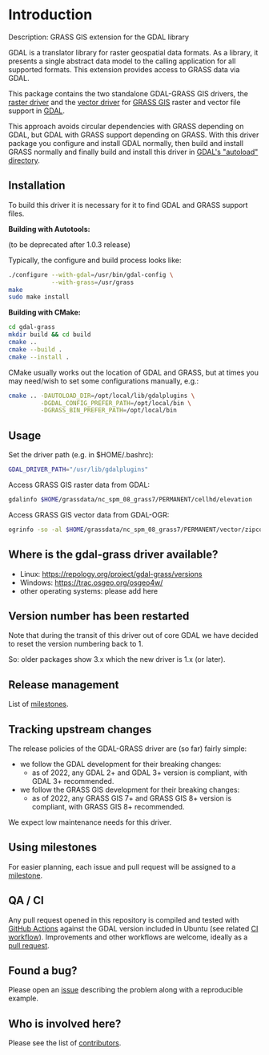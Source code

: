 # Introduction

Description: GRASS GIS extension for the GDAL library

GDAL is a translator library for raster geospatial data formats.
As a library, it presents a single abstract data model to the
calling application for all supported formats. This extension
provides access to GRASS data via GDAL.

This package contains the two standalone GDAL-GRASS GIS drivers,
the [raster driver](docs/grass_raster.md) and the [vector driver](docs/grass_vector.md)
for [GRASS GIS](http://grass.osgeo.org/) raster and vector file support
in [GDAL](https://gdal.org/).

This approach avoids circular dependencies with GRASS depending on GDAL,
but GDAL with GRASS support depending on GRASS. With this driver package
you configure and install GDAL normally, then build and install GRASS normally
and finally build and install this driver in
[GDAL's "autoload" directory](https://gdal.org/user/configoptions.html#driver-management).

## Installation

To build this driver it is necessary for it to find GDAL and GRASS
support files.

**Building with Autotools:**

(to be deprecated after 1.0.3 release)

Typically, the configure and build process looks like:

```bash
./configure --with-gdal=/usr/bin/gdal-config \
            --with-grass=/usr/grass
make
sudo make install
```

**Building with CMake:**

```bash
cd gdal-grass
mkdir build && cd build
cmake ..
cmake --build .
cmake --install .
```

CMake usually works out the location of GDAL and GRASS, but at times you
may need/wish to set some configurations manually, e.g.:

```bash
cmake .. -DAUTOLOAD_DIR=/opt/local/lib/gdalplugins \
         -DGDAL_CONFIG_PREFER_PATH=/opt/local/bin \
         -DGRASS_BIN_PREFER_PATH=/opt/local/bin
```

## Usage

Set the driver path (e.g. in $HOME/.bashrc):

```bash
GDAL_DRIVER_PATH="/usr/lib/gdalplugins"
```

Access GRASS GIS raster data from GDAL:

```bash
gdalinfo $HOME/grassdata/nc_spm_08_grass7/PERMANENT/cellhd/elevation
```

Access GRASS GIS vector data from GDAL-OGR:

```bash
ogrinfo -so -al $HOME/grassdata/nc_spm_08_grass7/PERMANENT/vector/zipcodes/head
```

## Where is the gdal-grass driver available?

- Linux: <https://repology.org/project/gdal-grass/versions>
- Windows: <https://trac.osgeo.org/osgeo4w/>
- other operating systems: please add here

## Version number has been restarted

Note that during the transit of this driver out of core GDAL we have
decided to reset the version numbering back to 1.

So: older packages show 3.x which the new driver is 1.x (or later).

## Release management

List of [milestones](https://github.com/OSGeo/gdal-grass/milestones).

## Tracking upstream changes

The release policies of the GDAL-GRASS driver are (so far) fairly simple:

- we follow the GDAL development for their breaking changes:
  - as of 2022, any GDAL 2+ and GDAL 3+ version is compliant, with GDAL 3+ recommended.
- we follow the GRASS GIS development for their breaking changes:
  - as of 2022, any GRASS GIS 7+ and GRASS GIS 8+ version is compliant, with GRASS GIS 8+ recommended.

We expect low maintenance needs for this driver.

## Using milestones

For easier planning, each issue and pull request will be assigned
to a [milestone](https://github.com/OSGeo/gdal-grass/milestones).

## QA / CI

Any pull request opened in this repository is compiled and tested with
[GitHub Actions](https://github.com/OSGeo/gdal-grass/actions) against
the GDAL version included in Ubuntu (see related
[CI workflow](https://github.com/OSGeo/gdal-grass/blob/main/.github/workflows/ubuntu.yml)).
Improvements and other workflows are welcome, ideally as
a [pull request](https://github.com/OSGeo/gdal-grass/pulls).

## Found a bug?

Please open an [issue](https://github.com/OSGeo/gdal-grass/issues) describing
the problem along with a reproducible example.

## Who is involved here?

Please see the list of [contributors](https://github.com/OSGeo/gdal-grass/graphs/contributors).
